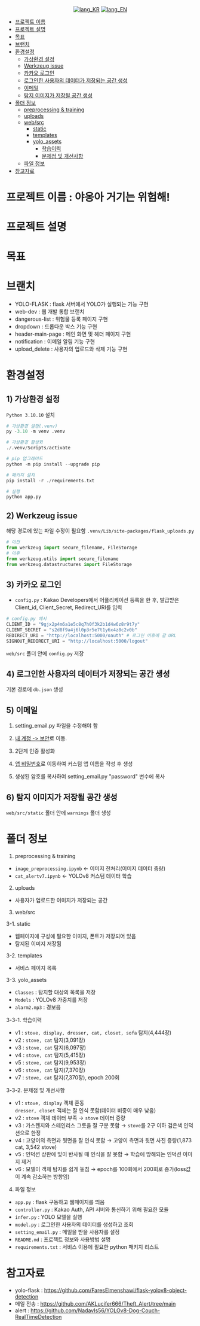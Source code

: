 <div align="center">
      <a href="https://github.com/jm83-database/Playdata-H.AI/blob/main/README.md"><img alt="lang_KR" src="https://img.shields.io/badge/lang-KR-orange"></a>
      <a href="https://github.com/jm83-database/Playdata-H.AI/blob/main/README.en.md"><img alt="lang_EN" src="https://img.shields.io/badge/lang-EN-orange"></a>
</div>

- [프로젝트 이름](#project-name)
- [프로젝트 설명](#description)
- [목표](#objective)
- [브랜치](#branch)
- [환경설정](#settings)
  - [가상환경 설정](#venv)
  - [Werkzeug issue](#issue)
  - [카카오 로그인](#login)
  - [로그인한 사용자의 데이터가 저장되는 공간 생성](#database)
  - [이메일](#email)
  - [탐지 이미지가 저장될 공간 생성](#capture)
- [폴더 정보](#folder-info)
  - [preprocessing & training](#preprocessing-training)
  - [uploads](#upload)
  - [web/src](#web-src)
    - [static](#static)
    - [templates](#templates)
    - [yolo_assets](#yolo-assets)
      - [학습이력](#train-version)
      - [문제점 및 개선사항](#problem-improvements)
  - [파일 정보](#file-info)
- [참고자료](#reference)

# 프로젝트 이름 : 야옹아 거기는 위험해!<a id="project-name"></a>

# 프로젝트 설명<a id="description"></a>


# 목표<a id="objective"></a>


# 브랜치<a id="branch"></a>
- YOLO-FLASK : flask 서버에서 YOLO가 실행되는 기능 구현
- web-dev : 웹 개발 통합 브랜치
- dangerous-list : 위험물 등록 페이지 구현
- dropdown : 드롭다운 박스 기능 구현
- header-main-page : 메인 화면 및 헤더 페이지 구현
- notification : 이메일 알림 기능 구현
- upload_delete : 사용자의 업로드와 삭제 기능 구현

# 환경설정<a id="settings"></a>
## 1) 가상환경 설정<a id="venv"></a>
`Python 3.10.10` 설치
```python
# 가상환경 설정(.venv)
py -3.10 -m venv .venv

# 가상환경 활성화
./.venv/Scripts/activate

# pip 업그레이드
python -m pip install --upgrade pip

# 패키지 설치
pip install -r ./requirements.txt

# 실행
python app.py
```

## 2) Werkzeug issue
해당 경로에 있는 파일 수정이 필요함 `.venv/Lib/site-packages/flask_uploads.py`<a id="issue"></a>
```python
# 이전
from werkzeug import secure_filename, FileStorage
# 이후
from werkzeug.utils import secure_filename
from werkzeug.datastructures import FileStorage
```

## 3) 카카오 로그인<a id="login"></a>
- `config.py` : Kakao Developers에서 어플리케이션 등록을 한 후, 발급받은 Client_id, Client_Secret, Redirect_URI를 입력
```python
# config.py 예시
CLIENT_ID = "9gjx2p4m6a1e5c8q7h0f3k2b1d4w6z8r9t7y"
CLIENT_SECRET = "s2d8f9a4j6l0p3r5e7t1y6x4z8c2v0b"
REDIRECT_URI = "http://localhost:5000/oauth" # 로그인 이후에 갈 URL
SIGNOUT_REDIRECT_URI = "http://localhost:5000/logout" 
```

`web/src` 폴더 안에 `config.py` 저장

## 4) 로그인한 사용자의 데이터가 저장되는 공간 생성<a id="database"></a>
기본 경로에 `db.json` 생성

## 5) 이메일<a id="email"></a>

1. setting_email.py 파일을 수정해야 함

2. [내 계정 -> 보안](https://myaccount.google.com/security)로 이동.

3. 2단계 인증 활성화

4. [앱 비밀번호](https://myaccount.google.com/apppasswords)로 이동하여 커스텀 앱 이름을 작성 후 생성

5. 생성된 암호를 복사하여 setting_email.py "password" 변수에 복사

## 6) 탐지 이미지가 저장될 공간 생성<a id="capture"></a>
`web/src/static` 폴더 안에 `warnings` 폴더 생성

# 폴더 정보<a id="folder-info"></a>
1. preprocessing & training<a id="preprocessing-training"></a>
- `image_preprocessing.ipynb` ← 이미지 전처리(이미지 데이터 증량)
- `cat_alertv7.ipynb` ← YOLOv8 커스텀 데이터 학습   

2. uploads<a id="upload"></a>
- 사용자가 업로드한 이미지가 저장되는 공간

3. web/src<a id="web-src"></a>

3-1. static<a id="static"></a>
- 웹페이지에 구성에 필요한 이미지, 폰트가 저장되어 있음
- 탐지된 이미지 저장됨

3-2. templates<a id="templates"></a>
- 서비스 페이지 목록

3-3. yolo_assets<a id="yolo-assets"></a>
- `Classes` : 탐지할 대상의 목록을 저장
- `Models` : YOLOv8 가중치를 저장
- `alarm2.mp3` : 경보음

3-3-1. 학습이력<a id="train-version"></a>
- v1 : `stove, display, dresser, cat, closet, sofa` 탐지(4,444장)
- v2 : `stove, cat` 탐지(3,091장)
- v3 : `stove, cat` 탐지(6,097장)
- v4 : `stove, cat` 탐지(5,415장)
- v5 : `stove, cat` 탐지(9,953장)
- v6 : `stove, cat` 탐지(7,370장)
- v7 : `stove, cat` 탐지(7,370장), epoch 200회

3-3-2. 문제점 및 개선사항<a id="problem-improvements"></a>
- v1 : `stove, display` 객체 혼동</br>  `dresser, closet` 객체는 잘 인식 못함(데이터 비중이 매우 낮음)
- v2 : `stove` 객체 데이터 부족 → `stove` 데이터 증량
- v3 : 가스렌지와 스테인리스 그릇을 잘 구분 못함 → `stove`를 2구 이하 검은색 인덕션으로 한정
- v4 : 고양이의 측면과 뒷면을 잘 인식 못함 → 고양이 측면과 뒷면 사진 증량(1,873 cat, 3,542 stove)
- v5 : 인덕션 상판에 빛이 반사될 때 인식을 잘 못함 → 학습에 방해되는 인덕션 이미지 제거
- v6 : 모델이 객체 탐지를 쉽게 놓침 → epoch를 100회에서 200회로 증가(loss값이 계속 감소하는 방향임)

4. 파일 정보<a id="file-info"></a>
- `app.py` : flask 구동하고 웹페이지를 띄움
- `controller.py` : Kakao Auth, API 서버와 통신하기 위해 필요한 모듈
- `infer.py` : YOLO 모델을 실행
- `model.py` : 로그인한 사용자의 데이터를 생성하고 조회
- `setting_email.py` : 메일을 받을 사용자를 설정
- `README.md` : 프로젝트 정보와 사용방법 설명
- `requirements.txt` : 서비스 이용에 필요한 python 패키지 리스트

# 참고자료<a id="reference"></a>
- yolo-flask : https://github.com/FaresElmenshawi/flask-yolov8-object-detection
- 메일 전송 : https://github.com/AKLucifer666/Theft_Alert/tree/main
- alert : https://github.com/NadavIs56/YOLOv8-Dog-Couch-RealTimeDetection
